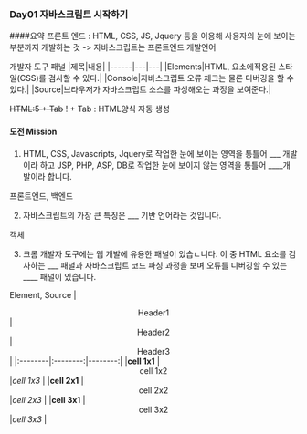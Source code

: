 ### Day01 자바스크립트 시작하기
####요약
프론트 엔드 : HTML, CSS, JS, Jquery 등을 이용해 사용자의 눈에 보이는 부분까지 개발하는 것
-> 자바스크립트는 프론트엔드 개발언어

개발자 도구 패널
|제목|내용|
|------|---|---|
|Elements|HTML, 요소에적용된 스타일(CSS)를 검사할 수 있다.|
|Console|자바스크립트 오류 체크는 물론 디버깅을 할 수 있다.|
|Source|브라우저가 자바스크립트 소스를 파싱해오는 과정을 보여준다.|

~~HTML:5 + Tab~~ ! + Tab : HTML양식 자동 생성

#### 도전 Mission

01. HTML, CSS, Javascripts, Jquery로 작업한 눈에 보이는 영역을 통틀어 ___ 개발이라 하고 JSP, PHP, ASP, DB로 작업한 눈에 보이지 않는 영역을 통틀어 ____개발이라 합니다.

프론트엔드, 백엔드

02. 자바스크립트의 가장 큰 특징은 ___ 기반 언어라는 것입니다.

객체

03. 크롬 개발자 도구에는 웹 개발에 유용한 패널이 있습ㄴ니다. 이 중 HTML 요소를 검사하는 ___ 패녈과 자바스크립트 코드 파싱 과정을 보며 오류를 디버깅할 수 있는 ____ 패널이 있습니다.

Element, Source
|  <center>Header1</center> |  <center>Header2</center> |  <center>Header3</center> |
|:--------|:--------:|--------:|
|**cell 1x1** | <center>cell 1x2 </center> |*cell 1x3* |
|**cell 2x1** | <center>cell 2x2 </center> |*cell 2x3* |
|**cell 3x1** | <center>cell 3x2 </center> |*cell 3x3* |
